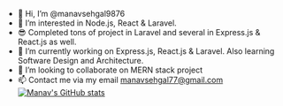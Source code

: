 - 👋 Hi, I’m @manavsehgal9876
- 👀 I’m interested in Node.js, React & Laravel.
- 😎 Completed tons of project in Laravel and several in Express.js & React.js as well.
- 🌱 I’m currently working on Express.js, React.js & Laravel. Also learning Software Design and Architecture.
- 💞️ I’m looking to collaborate on MERN stack project 
- 📫 Contact me via my email manavsehgal77@gmail.com
[![Manav's GitHub stats](https://github-readme-stats.vercel.app/api?username=manavsehgal9876)](https://github.com/manavsehgal9876/github-readme-stats)

